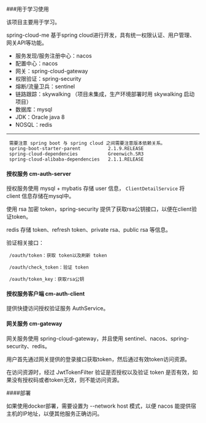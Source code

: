 ###用于学习使用
  
 该项目主要用于学习。
 
 spring-cloud-me 基于spring cloud进行开发，具有统一权限认证、用户管理、网关API等功能。
 
 * 服务发现/服务注册中心：nacos  
 * 配置中心：nacos  
 * 网关：spring-cloud-gateway  
 * 权限验证：spring-security  
 * 熔断/流量卫兵：sentinel
 * 链路跟踪：skywalking （项目未集成，生产环境部署时用 skywalking 启动项目）
 * 数据库：mysql
 * JDK：Oracle java 8
 * NOSQL：redis
 
 ---
     需要注意 spring boot 与 spring cloud 之间需要注意版本依赖关系。
     spring-boot-starter-parent          2.1.9.RELEASE
     spring-cloud-dependencies           Greenwich.SR3
     spring-cloud-alibaba-dependencies   2.1.1.RELEASE

#### 授权服务 cm-auth-server

 授权服务使用 mysql +  mybatis 存储 user 信息， ```ClientDetailService``` 将 client 信息存储在mysql中。
    
 使用 rsa 加密 token，spring-security 提供了获取rsa公钥接口，以便在client验证token。
 
 redis 存储 token、refresh token、private rsa、public rsa 等信息。
 
 验证相关接口：
 
     /oauth/token：获取 token以及刷新 token
     
     /oauth/check_token：验证 token
     
     /oauth/token_key：获取rsa公钥
 
#### 授权服务客户端 cm-auth-client
 
 提供快捷访问授权验证服务 AuthService。
 
#### 网关服务 cm-gateway

网关服务使用 spring-cloud-gateway，并且使用 sentinel、nacos、spring-security、redis。

用户首先通过网关提供的登录接口获取token，然后通过有效token访问资源。

在访问资源时，经过 JwtTokenFilter 验证是否授权以及验证 token 是否有效，如果没有授权码或者token无效，则不能访问资源。

####部署
   
   如果使用docker部署，需要设置为 --network host 模式，以便 nacos 能提供宿主机的IP地址，以便其他服务正确访问。 

